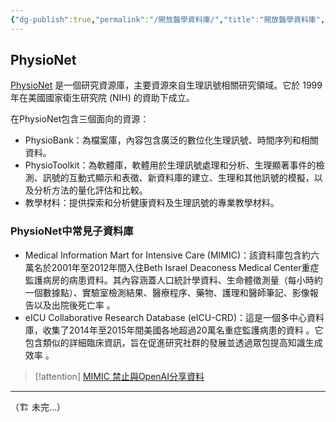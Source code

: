 ```yaml
---
{"dg-publish":true,"permalink":"/開放醫學資料庫/","title":"開放醫學資料庫","tags":["materials","ideas","guideline"],"created":"2025-06-24T14:52","updated":"2025-06-24T15:56"}
---
```


## PhysioNet

[PhysioNet](https://physionet.org/about/database/) 是一個研究資源庫，主要資源來自生理訊號相關研究領域。它於 1999 年在美國國家衛生研究院 (NIH) 的資助下成立。

在PhysioNet包含三個面向的資源：
- PhysioBank：為檔案庫，內容包含廣泛的數位化生理訊號、時間序列和相關資料。
- PhysioToolkit：為軟體庫，軟體用於生理訊號處理和分析、生理顯著事件的檢測、訊號的互動式顯示和表徵、新資料庫的建立、生理和其他訊號的模擬，以及分析方法的量化評估和比較。
- 教學材料：提供探索和分析健康資料及生理訊號的專業教學材料。

### PhysioNet中常見子資料庫

- Medical Information Mart for Intensive Care (MIMIC)：該資料庫包含約六萬名於2001年至2012年間入住Beth Israel Deaconess Medical Center重症監護病房的病患資料。其內容涵蓋人口統計學資料、生命體徵測量（每小時約一個數據點）、實驗室檢測結果、醫療程序、藥物、護理和醫師筆記、影像報告以及出院後死亡率 。
- eICU Collaborative Research Database (eICU-CRD)：這是一個多中心資料庫，收集了2014年至2015年間美國各地超過20萬名重症監護病患的資料 。它包含類似的詳細臨床資訊，旨在促進研究社群的發展並透過眾包提高知識生成效率 。


> [!attention]
> [MIMIC 禁止與OpenAI分享資料](https://physionet.org/news/post/gpt-responsible-use)


---

（🏗️ 未完…）